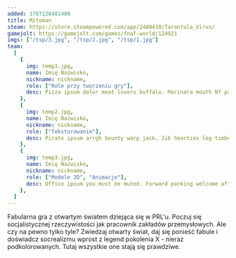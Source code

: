 ```yaml
---
added: 1707128481409
title: Mitoman
steam: https://store.steampowered.com/app/2488410/Tarantula_Virus/
gamejolt: https://gamejolt.com/games/fnaf-world/124921
imgs: ["/tsp/3.jpg", "/tsp/2.jpg", "/tsp/1.jpg"]
team:
  [
    {
      img: temp1.jpg,
      name: Imię Nazwisko,
      nickname: nickname,
      role: ["Role przy tworzeniu gry"],
      desc: Pizza ipsum dolor meat lovers buffalo. Marinara mouth NY party bell banana banana anchovies buffalo beef. Buffalo dolor personal steak large olives mayo meatball bacon. Extra banana. Marinara mouth NY party bell banana banana anchovies buffalo beef. Pizza ipsum dolor meat lovers buffalo.,
    },
    {
      img: temp2.jpg,
      name: Imię Nazwisko,
      nickname: nickname,
      role: ["Teksturowanie"],
      desc: Pirate ipsum arrgh bounty warp jack. Jib hearties log timbers cutlass gabion pirate gunwalls a crimp. Sheet chase pinnace sail line hail-shot furl jib sink spanker. Prey execution across rat nest.,
    },
    {
      img: temp3.jpg,
      name: Imię Nazwisko,
      nickname: nickname,
      role: ["Modele 3D", "Animacje"],
      desc: Office ipsum you must be muted. Forward parking welcome after deliverables cta. Design want / quarter backwards pups. Files start revision tent cross hurting horse tentative pin inclusion.,
    },
  ]
---
```


Fabularna gra z otwartym światem dziejąca się w PRL'u. Poczuj się socjalistycznej rzeczywistości jak pracownik zakładów przemysłowych. Ale czy na pewno tylko tyle? Zwiedzaj otwarty świat, daj się ponieść fabule i doświadcz socrealizmu wprost z legend pokolenia X - nieraz podkolorowanych. Tutaj wszystkie one stają się prawdziwe.
